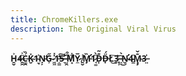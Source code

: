 ```yaml
---
title: ChromeKillers.exe
description: The Original Viral Virus
---
```

<strong>H̵̱̬͐4̶̯̯̈͐Ć̵͚̯̏K̴̮̽1̴̫̘͐N̵̟̙̕G̴͕̋ ̷͖͖̽̽1̵̠̳̒͠5̶̛̛͉ ̶̤̭̋͒M̸͎͋̕Y̷̼̅ ̸̱̬̾M̵̡̛̏1̷̘͚͆̀D̵͓̐͂D̶̟̈́L̸̬͜͠3̶̥̦̄ ̶͉͛̀͜N̴̛̮4̴͇͆M̴̧̡͊̌3̶̤̍</strong>
